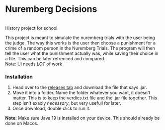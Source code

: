 # Nuremberg Decisions
\
History project for school.

This project is meant to simulate the nuremberg trials with the user being the judge. The way this works is the user then choose a punishment for a crime of a random person in the Nuremberg Trials. The program will then tell the user what the punishment actually was, while saving their choice in a file. This can be later refrenced and compared.
\
Note: Ui needs *LOT* of work


### Installation

1. Head over to the [releases tab](https://github.com/Gabibag/NurembergDecisions/releases) and download the file that says .jar.
2. Move it into a folder. Name the folder whatever you want, it doesn't matter. This is to keep the verdics.txt file and the .jar file together. This step isn't exacly *necessary*, but very usefull for later.
3. Once download, double click to run it. 

**Note:** Make sure Java 19 is installed on your device. This should already be done on Macos.


